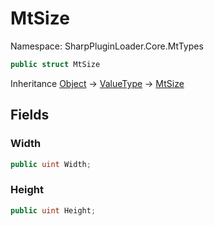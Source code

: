 # MtSize

Namespace: SharpPluginLoader.Core.MtTypes

```csharp
public struct MtSize
```

Inheritance [Object](https://docs.microsoft.com/en-us/dotnet/api/System.Object) → [ValueType](https://docs.microsoft.com/en-us/dotnet/api/System.ValueType) → [MtSize](./SharpPluginLoader.Core.MtTypes.MtSize.md)

## Fields

### **Width**

```csharp
public uint Width;
```

### **Height**

```csharp
public uint Height;
```
